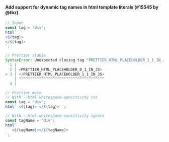 #### Add support for dynamic tag names in html template literals (#15545 by @tbz)

<!-- prettier-ignore -->
```js
// Input
const tag = 'div';
html`
<${tag}>
</${tag}>
`;

// Prettier stable
SyntaxError: Unexpected closing tag "PRETTIER_HTML_PLACEHOLDER_1_1_IN_JS".
  1 |
  2 | <PRETTIER_HTML_PLACEHOLDER_0_1_IN_JS>
> 3 | </PRETTIER_HTML_PLACEHOLDER_1_1_IN_JS>
    | ^^^^^^^^^^^^^^^^^^^^^^^^^^^^^^^^^^^^^^
  4 |

// Prettier main
// With --html-whitespace-sensitivity css
const tag = "div";
html` <${tag}> </${tag}> `;

// With --html-whitespace-sensitivity ignore
const tagName = "div";
html`
   <${tagName}></${tagName}>
`;
```
